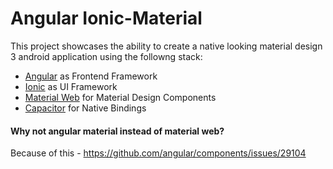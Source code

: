 # Angular Ionic-Material

This project showcases the ability to create a native looking material design 3 android application using the followng stack:
- [Angular](https://angular.dev/) as Frontend Framework
- [Ionic](https://ionicframework.com/) as UI Framework
- [Material Web](https://github.com/material-components/material-web) for Material Design Components
- [Capacitor](https://capacitorjs.com/) for Native Bindings

#### Why not angular material instead of material web?
Because of this - https://github.com/angular/components/issues/29104
